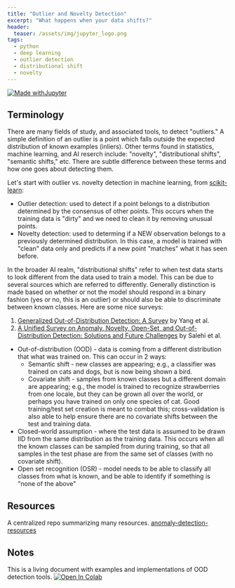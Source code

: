 ```yaml
---
title: "Outlier and Novelty Detection"
excerpt: "What happens when your data shifts?"
header:
  teaser: /assets/img/jupyter_logo.png
tags:
  - python
  - deep learning
  - outlier detection
  - distributional shift
  - novelty
---
```


<!-- Enter details at https://mybinder.org/, then copy the badge below -->

[![Made withJupyter](https://img.shields.io/badge/Made%20with-Jupyter-orange?style=for-the-badge&logo=Jupyter)](https://jupyter.org/try)

Terminology
---
There are many fields of study, and associated tools, to detect "outliers."  A simple definition of an outlier is a point which falls outside the expected distribution of known examples (inliers).  Other terms found in statistics, machine learning, and AI reserch include: "novelty", "distributional shifts", "semantic shifts," etc.  There are subtle difference between these terms and how one goes about detecting them.

Let's start with outlier vs. novelty detection in machine learning, from [scikit-learn](https://scikit-learn.org/stable/modules/outlier_detection.html):

* Outlier detection: used to detect if a point belongs to a distribution determined by the consensus of other points.  This occurs when the training data is "dirty" and we need to clean it by removing unusual points.
* Novelty detection: used to determing if a NEW observation belongs to a previously determined distribution.  In this case, a model is trained with "clean" data only and predicts if a new point "matches" what it has seen before.

In the broader AI realm, "distributional shifts" refer to when test data starts to look different from the data used to train a model.  This can be due to several sources which are referred to differently.  Generally distinction is made based on whether or not the model should respond in a binary fashion (yes or no, this is an outlier) or should also be able to discriminate between known classes.  Here are some nice surveys:

1. [Generalized Out-of-Distribution Detection: A Survey](https://arxiv.org/abs/2110.11334) by Yang et al.
2. [A Unified Survey on Anomaly, Novelty, Open-Set, and Out-of-Distribution Detection: Solutions and Future Challenges](https://arxiv.org/abs/2110.14051) by Salehi et al.

* Out-of-distribution (OOD) - data is coming from a different distribution that what was trained on.  This can occur in 2 ways:
    * Semantic shift - new classes are appearing; e.g., a classifier was trained on cats and dogs, but is now being shown a bird.
    * Covariate shift - samples from known classes but a different domain are appearing; e.g., the model is trained to recognize strawberries from one locale, but they can be grown all over the world, or perhaps you have trained on only one species of cat.  Good training/test set creation is meant to combat this; cross-validation is also able to help ensure there are no covariate shifts between the test and training data.
* Closed-world assumption - where the test data is assumed to be drawn IID from the same distribution as the training data. This occurs when all the known classes can be sampled from during training, so that all samples in the test phase are from the same set of classes (with no covariate shift).
* Open set recognition (OSR) - model needs to be able to classify all classes from what is known, and be able to identify if something is "none of the above"

Resources
---
A centralized repo summarizing many resources. [anomaly-detection-resources](https://github.com/yzhao062/anomaly-detection-resources)

Notes
---
This is a living document with examples and implementations of OOD detection tools. [![Open In Colab](https://colab.research.google.com/assets/colab-badge.svg)](https://colab.research.google.com/github/nathan-mahynski/nathan-mahynski.github.io/blob/public/_notes/outliers/ood.ipynb)